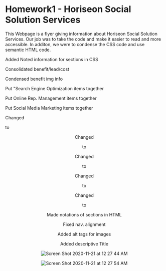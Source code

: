 # Homework1 - Horiseon Social Solution Services

This Webpage is a flyer giving information about Horiseon Social Solution Services. Our job was to take the code and make it easier to read and more accessible. In additon, we were to condense the CSS code and use semantic HTML code. 

Added Noted information for sections in CSS

Consolidated benefit/lead/cost 

Condensed benefit img info

Put "Search Engine Optimization items together

Put Online Rep. Management items together

Put Social Media Marketing items together

Changed <div> to <header>

Changed <div> to <figure>

Changed <div> to <article>

Changed <div> to <footer>

Changed <div> to <section>

Made notations of sections in HTML

Fixed nav. alignment

Added alt tags for images

Added descriptive Title

![Screen Shot 2020-11-21 at 12 27 44 AM](https://user-images.githubusercontent.com/66282427/99889521-148a8800-2c24-11eb-8aec-54a22f7f62c1.png)

![Screen Shot 2020-11-21 at 12 27 54 AM](https://user-images.githubusercontent.com/66282427/99889524-16544b80-2c24-11eb-90ed-4e43e5a93632.png)
